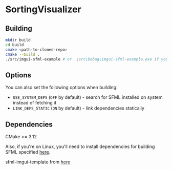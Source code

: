 SortingVisualizer
==========================

Building
--------

```sh
mkdir build
cd build
cmake <path-to-cloned-repo>
cmake --build .
./src/imgui-sfml-example # or .\src\Debug\imgui-sfml-example.exe if you're on Windows
```

Options
-------

You can also set the following options when building:

* `USE_SYSTEM_DEPS` (`OFF` by default) - search for SFML installed on system instead of fetching it
* `LINK_DEPS_STATIC` (`ON` by default) - link dependencies statically

Dependencies
---

CMake >= 3.12

Also, if you're on Linux, you'll need to install dependencies for building SFML
specified
[here](https://www.sfml-dev.org/tutorials/2.5/compile-with-cmake.php#installing-dependencies).

sfml-imgui-template from [here](https://github.com/eliasdaler/imgui-sfml-fetchcontent/tree/dev)
